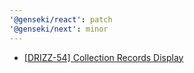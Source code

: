 ```yaml
---
'@genseki/react': patch
'@genseki/next': minor
---
```


- [[DRIZZ-54] Collection Records Display](https://app.plane.so/softnetics/browse/DRIZZ-54/)
